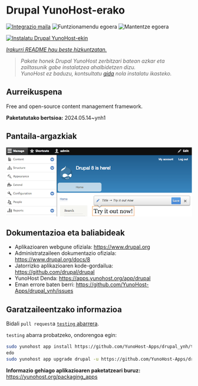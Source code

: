 <!--
Ohart ongi: README hau automatikoki sortu da <https://github.com/YunoHost/apps/tree/master/tools/readme_generator>ri esker
EZ editatu eskuz.
-->

# Drupal YunoHost-erako

[![Integrazio maila](https://dash.yunohost.org/integration/drupal.svg)](https://dash.yunohost.org/appci/app/drupal) ![Funtzionamendu egoera](https://ci-apps.yunohost.org/ci/badges/drupal.status.svg) ![Mantentze egoera](https://ci-apps.yunohost.org/ci/badges/drupal.maintain.svg)

[![Instalatu Drupal YunoHost-ekin](https://install-app.yunohost.org/install-with-yunohost.svg)](https://install-app.yunohost.org/?app=drupal)

*[Irakurri README hau beste hizkuntzatan.](./ALL_README.md)*

> *Pakete honek Drupal YunoHost zerbitzari batean azkar eta zailtasunik gabe instalatzea ahalbidetzen dizu.*  
> *YunoHost ez baduzu, kontsultatu [gida](https://yunohost.org/install) nola instalatu ikasteko.*

## Aurreikuspena

Free and open-source content management framework.

**Paketatutako bertsioa:** 2024.05.14~ynh1

## Pantaila-argazkiak

![Drupal(r)en pantaila-argazkia](./doc/screenshots/screenshot.png)

## Dokumentazioa eta baliabideak

- Aplikazioaren webgune ofiziala: <https://www.drupal.org>
- Administratzaileen dokumentazio ofiziala: <https://www.drupal.org/docs/8>
- Jatorrizko aplikazioaren kode-gordailua: <https://github.com/drupal/drupal>
- YunoHost Denda: <https://apps.yunohost.org/app/drupal>
- Eman errore baten berri: <https://github.com/YunoHost-Apps/drupal_ynh/issues>

## Garatzaileentzako informazioa

Bidali `pull request`a [`testing` abarrera](https://github.com/YunoHost-Apps/drupal_ynh/tree/testing).

`testing` abarra probatzeko, ondorengoa egin:

```bash
sudo yunohost app install https://github.com/YunoHost-Apps/drupal_ynh/tree/testing --debug
edo
sudo yunohost app upgrade drupal -u https://github.com/YunoHost-Apps/drupal_ynh/tree/testing --debug
```

**Informazio gehiago aplikazioaren paketatzeari buruz:** <https://yunohost.org/packaging_apps>
